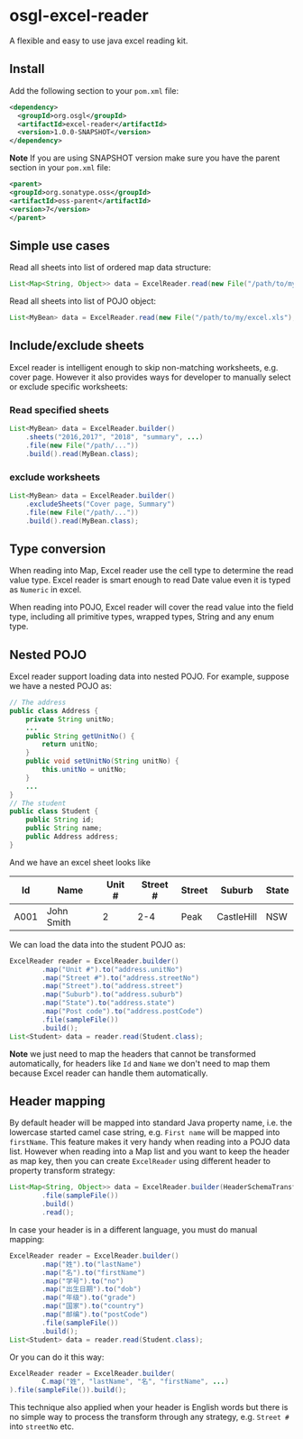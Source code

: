 # osgl-excel-reader

A flexible and easy to use java excel reading kit.

## Install

Add the following section to your `pom.xml` file:

```xml
<dependency>
  <groupId>org.osgl</groupId>
  <artifactId>excel-reader</artifactId>
  <version>1.0.0-SNAPSHOT</version>
</dependency>
```

**Note** If you are using SNAPSHOT version make sure you have the parent section in your `pom.xml` file:

```xml
<parent>
<groupId>org.sonatype.oss</groupId>
<artifactId>oss-parent</artifactId>
<version>7</version>
</parent>
```

## Simple use cases

Read all sheets into list of ordered map data structure:

```java
List<Map<String, Object>> data = ExcelReader.read(new File("/path/to/my/excel.xls"));
```

Read all sheets into list of POJO object:

```java
List<MyBean> data = ExcelReader.read(new File("/path/to/my/excel.xls"), MyBean.class);
```

## Include/exclude sheets

Excel reader is intelligent enough to skip non-matching worksheets, e.g. cover page. However it also provides ways for developer to manually select or exclude specific worksheets:

### Read specified sheets

```java
List<MyBean> data = ExcelReader.builder()
    .sheets("2016,2017", "2018", "summary", ...)
    .file(new File("/path/..."))
    .build().read(MyBean.class);
```

### exclude worksheets

```java
List<MyBean> data = ExcelReader.builder()
    .excludeSheets("Cover page, Summary")
    .file(new File("/path/..."))
    .build().read(MyBean.class);
```

## Type conversion

When reading into Map, Excel reader use the cell type to determine the read value type. Excel reader is smart enough to read Date value even it is typed as `Numeric` in excel.

When reading into POJO, Excel reader will cover the read value into the field type, including all primitive types, wrapped types, String and any enum type.

## Nested POJO

Excel reader support loading data into nested POJO. For example, suppose we have a nested POJO as:

```java
// The address 
public class Address {
    private String unitNo;
    ...
    public String getUnitNo() {
        return unitNo;
    }
    public void setUnitNo(String unitNo) {
        this.unitNo = unitNo;
    }
    ...
}
// The student
public class Student {
    public String id;
    public String name;
    public Address address;
}
```

And we have an excel sheet looks like

| Id  | Name | Unit # | Street # | Street | Suburb | State |
| --- | ---- | ------ | -------- | ------ | ----- | ----- |
| A001 | John Smith | 2 | 2-4 | Peak | CastleHill | NSW |

We can load the data into the student POJO as:

```java
ExcelReader reader = ExcelReader.builder()
        .map("Unit #").to("address.unitNo")
        .map("Street #").to("address.streetNo")
        .map("Street").to("address.street")
        .map("Suburb").to("address.suburb")
        .map("State").to("address.state")
        .map("Post code").to("address.postCode")
        .file(sampleFile())
        .build();
List<Student> data = reader.read(Student.class);
``` 

**Note** we just need to map the headers that cannot be transformed automatically, for headers like `Id` and `Name` we don't need to map them because Excel reader can handle them automatically.

## Header mapping

By default header will be mapped into standard Java property name, i.e. the lowercase started camel case string, e.g. `First name` will be mapped into `firstName`. This feature makes it very handy when reading into a POJO data list. However when reading into a Map list and you want to keep the header as map key, then you can create `ExcelReader` using different header to property transform strategy:

```java
List<Map<String, Object>> data = ExcelReader.builder(HeaderSchemaTransformStrategy.AS_CAPTION)
        .file(sampleFile())
        .build()
        .read();
```

In case your header is in a different language, you must do manual mapping:

```java
ExcelReader reader = ExcelReader.builder()
        .map("姓").to("lastName")
        .map("名").to("firstName")
        .map("学号").to("no")
        .map("出生日期").to("dob")
        .map("年级").to("grade")
        .map("国家").to("country")
        .map("邮编").to("postCode")
        .file(sampleFile())
        .build();
List<Student> data = reader.read(Student.class);
```

Or you can do it this way:

```java
ExcelReader reader = ExcelReader.builder(
        C.map("姓", "lastName", "名", "firstName", ...)
).file(sampleFile()).build();
```

This technique also applied when your header is English words but there is no simple way to process the transform through any strategy, e.g. `Street #` into `streetNo` etc.


